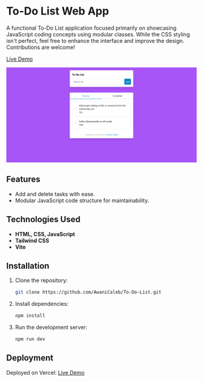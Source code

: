 # To-Do List Web App

A functional To-Do List application focused primarily on showcasing JavaScript coding concepts using modular classes. While the CSS styling isn't perfect, feel free to enhance the interface and improve the design. Contributions are welcome!

[Live Demo](https://ac-profile-card.vercel.app/)

![Screenshot](/public/images/screenshots/1.png)

## Features
- Add and delete tasks with ease.
- Modular JavaScript code structure for maintainability.

## Technologies Used
- **HTML, CSS, JavaScript**
- **Tailwind CSS**
- **Vite**

## Installation
1. Clone the repository:
   ```bash
   git clone https://github.com/AwaniCaleb/To-Do-List.git

2. Install dependencies:
   ```bash
   npm install

3. Run the development server:
   ```bash
   npm run dev

## Deployment
Deployed on Vercel: [Live Demo](https://ac-profile-card.vercel.app/)
